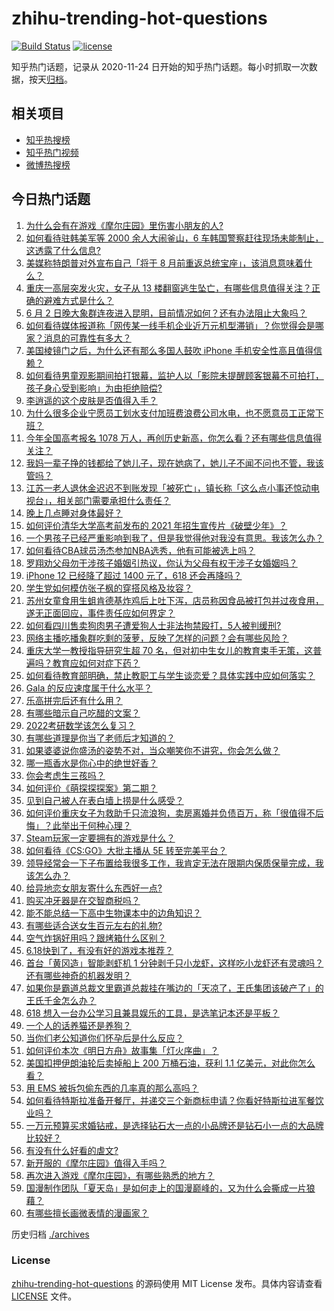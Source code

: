 # zhihu-trending-hot-questions

[![Build Status](https://github.com/justjavac/zhihu-trending-hot-questions/workflows/ci/badge.svg?branch=master)](https://github.com/justjavac/zhihu-trending-hot-questions/actions)
[![license](https://img.shields.io/github/license/justjavac/zhihu-trending-hot-questions)](https://github.com/justjavac/zhihu-trending-hot-questions/blob/master/LICENSE)

知乎热门话题，记录从 2020-11-24 日开始的知乎热门话题。每小时抓取一次数据，按天[归档](./archives)。

## 相关项目

- [知乎热搜榜](https://github.com/justjavac/zhihu-trending-top-search)
- [知乎热门视频](https://github.com/justjavac/zhihu-trending-hot-video)
- [微博热搜榜](https://github.com/justjavac/weibo-trending-hot-search)

## 今日热门话题

<!-- BEGIN -->
<!-- 最后更新时间 Thu Jun 03 2021 06:54:07 GMT+0800 (China Standard Time) -->

1. [为什么会有在游戏《摩尔庄园》里伤害小朋友的人?](https://www.zhihu.com/question/462710878)
2. [如何看待驻韩美军等 2000 余人大闹釜山，6
   车韩国警察赶往现场未能制止，这透露了什么信息?](https://www.zhihu.com/question/462483378)
3. [美媒称特朗普对外宣布自己「将于 8
   月前重返总统宝座」，该消息意味着什么？](https://www.zhihu.com/question/462756205)
4. [重庆一高层突发火灾，女子从 13
   楼翻窗逃生坠亡，有哪些信息值得关注？正确的避难方式是什么？](https://www.zhihu.com/question/462732429)
5. [6 月 2
   日晚大象群连夜进入昆明，目前情况如何？还有办法阻止大象吗？](https://www.zhihu.com/question/462850326)
6. [如何看待媒体报道称「网传某一线手机企业近万元机型滞销」？你觉得会是哪家？消息的可靠性有多大？](https://www.zhihu.com/question/462169085)
7. [美国棱镜门之后，为什么还有那么多国人鼓吹 iPhone
   手机安全性高且值得信赖？](https://www.zhihu.com/question/462240019)
8. [如何看待男童观影期间拍打银幕，监护人以「影院未提醒顾客银幕不可拍打，孩子身心受到影响」为由拒绝赔偿?](https://www.zhihu.com/question/462576679)
9. [李逍遥的这个皮肤是否值得入手？](https://www.zhihu.com/question/462479516)
10. [为什么很多企业宁愿员工划水支付加班费浪费公司水电，也不愿意员工正常下班？](https://www.zhihu.com/question/459051707)
11. [今年全国高考报名 1078
    万人，再创历史新高，你怎么看？还有哪些信息值得关注？](https://www.zhihu.com/question/462737006)
12. [我妈一辈子挣的钱都给了她儿子，现在她病了，她儿子不闻不问也不管，我该管吗？](https://www.zhihu.com/question/457182672)
13. [江苏一老人退休金迟迟不到账发现「被死亡」，镇长称「这么点小事还惊动电视台」，相关部门需要承担什么责任？](https://www.zhihu.com/question/461872299)
14. [晚上几点睡对身体最好？](https://www.zhihu.com/question/446207896)
15. [如何评价清华大学高考前发布的 2021
    年招生宣传片《破壁少年》？](https://www.zhihu.com/question/462710342)
16. [一个男孩子已经严重影响到我了，但是我觉得他对我没有意思。我该怎么办？](https://www.zhihu.com/question/461582450)
17. [如何看待CBA球员汤杰参加NBA选秀，他有可能被选上吗？](https://www.zhihu.com/question/462468673)
18. [罗翔劝父母勿干涉孩子婚姻引热议，你认为父母有权干涉子女婚姻吗？](https://www.zhihu.com/question/462591633)
19. [iPhone 12 已经降了超过 1400 元了，618
    还会再降吗？](https://www.zhihu.com/question/462115454)
20. [学生党如何模仿张子枫的穿搭风格及妆容？](https://www.zhihu.com/question/297388550)
21. [苏州女童食用生蛆肯德基炸鸡后上吐下泻，店员称因食品被打包并过夜食用，遂无正面回应，事件责任应如何界定？](https://www.zhihu.com/question/462747978)
22. [如何看四川售卖狗肉男子遭爱狗人士非法拘禁殴打，5人被判缓刑?](https://www.zhihu.com/question/462762755)
23. [网络主播吃播象群吃剩的菠萝，反映了怎样的问题？会有哪些风险？](https://www.zhihu.com/question/462709230)
24. [重庆大学一教授指导研究生超 70
    名，但对初中生女儿的教育束手无策，这普遍吗？教育应如何对症下药？](https://www.zhihu.com/question/462546679)
25. [如何看待教育部明确，禁止教职工与学生谈恋爱？具体实践中应如何落实？](https://www.zhihu.com/question/462607174)
26. [Gala 的反应速度属于什么水平？](https://www.zhihu.com/question/459468121)
27. [乐高拼完后还有什么用？](https://www.zhihu.com/question/436748383)
28. [有哪些暗示自己吃醋的文案？](https://www.zhihu.com/question/445457934)
29. [2022考研数学该怎么复习？](https://www.zhihu.com/question/400670164)
30. [有哪些道理是你当了老师后才知道的？](https://www.zhihu.com/question/366090311)
31. [如果婆婆说你盛汤的姿势不对，当众嘲笑你不讲究，你会怎么做？](https://www.zhihu.com/question/462684999)
32. [哪一瓶香水是你心中的绝世好香？](https://www.zhihu.com/question/345669382)
33. [你会考虑生三孩吗？](https://www.zhihu.com/question/462397389)
34. [如何评价《萌探探探案》第二期？](https://www.zhihu.com/question/461909859)
35. [见到自己被人在表白墙上捞是什么感受？](https://www.zhihu.com/question/426184407)
36. [如何评价重庆女子为救助千只流浪狗，卖房离婚并负债百万，称「很值得不后悔」？此举出于何种心理？](https://www.zhihu.com/question/462541195)
37. [Steam玩家一定要拥有的游戏是什么？](https://www.zhihu.com/question/370676694)
38. [如何看待《CS:GO》大批主播从 5E 转至完美平台？](https://www.zhihu.com/question/462426659)
39. [领导经常会一下子布置给我很多工作，我肯定无法在限期内保质保量完成，我该怎么办？](https://www.zhihu.com/question/457243466)
40. [给异地恋女朋友寄什么东西好一点?](https://www.zhihu.com/question/376029422)
41. [购买冲牙器是在交智商税吗？](https://www.zhihu.com/question/346464956)
42. [能不能总结一下高中生物课本中的边角知识？](https://www.zhihu.com/question/379424271)
43. [有哪些适合送女生百元左右的礼物?](https://www.zhihu.com/question/322183789)
44. [空气炸锅好用吗？跟烤箱什么区别？](https://www.zhihu.com/question/291230420)
45. [6.18快到了，有没有好的游戏本推荐？](https://www.zhihu.com/question/459135728)
46. [首台「黄冈造」智能剥虾机 1
    分钟剥千只小龙虾，这样吃小龙虾还有灵魂吗？还有哪些神奇的机器发明？](https://www.zhihu.com/question/461349209)
47. [如果你是霸道总裁文里霸道总裁挂在嘴边的「天凉了，王氏集团该破产了」的王氏千金怎么办？](https://www.zhihu.com/question/408494360)
48. [618 想入一台办公学习且兼具娱乐的工具，是选笔记本还是平板？](https://www.zhihu.com/question/462362985)
49. [一个人的话养猫还是养狗？](https://www.zhihu.com/question/461625066)
50. [当你们老公知道你们怀孕后是什么反应？](https://www.zhihu.com/question/352213352)
51. [如何评价本次《明日方舟》故事集「灯火序曲」？](https://www.zhihu.com/question/462696608)
52. [美国扣押伊朗油轮后卖掉船上 200 万桶石油，获利 1.1
    亿美元，对此你怎么看？](https://www.zhihu.com/question/462609621)
53. [用 EMS 被拆包偷东西的几率真的那么高吗？](https://www.zhihu.com/question/27985854)
54. [如何看待特斯拉准备开餐厅，并递交三个新商标申请？你看好特斯拉进军餐饮业吗？](https://www.zhihu.com/question/462718838)
55. [一万元预算买求婚钻戒，是选择钻石大一点的小品牌还是钻石小一点的大品牌比较好？](https://www.zhihu.com/question/29216298)
56. [有没有什么好看的虐文?](https://www.zhihu.com/question/340669737)
57. [新开服的《摩尔庄园》值得入手吗？](https://www.zhihu.com/question/462528988)
58. [再次进入游戏《摩尔庄园》，有哪些熟悉的地方？](https://www.zhihu.com/question/462545853)
59. [国漫制作团队「夏天岛」是如何走上的国漫巅峰的，又为什么会撕成一片狼藉？](https://www.zhihu.com/question/462243145)
60. [有哪些擅长画微表情的漫画家？](https://www.zhihu.com/question/456969672)

<!-- END -->

历史归档 [./archives](./archives)

### License

[zhihu-trending-hot-questions](https://github.com/justjavac/zhihu-trending-hot-questions)
的源码使用 MIT License 发布。具体内容请查看 [LICENSE](./LICENSE) 文件。
